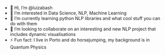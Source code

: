 - 👋 Hi, I’m @luizabash
- 👀 I’m interested in Data Science, NLP, Machine Learning
- 🌱 I’m currently learning python NLP libraries and what cool stuff you can do with them 
- 💞️ I’m looking to collaborate on an interesting and new NLP project that includes dynamic visualisations
- ⚡ Fun fact: I live in Porto and do horsejumping, my background is in Quantum Physics

<!---
luizabash/luizabash is a ✨ special ✨ repository because its `README.md` (this file) appears on your GitHub profile.
You can click the Preview link to take a look at your changes.
--->
